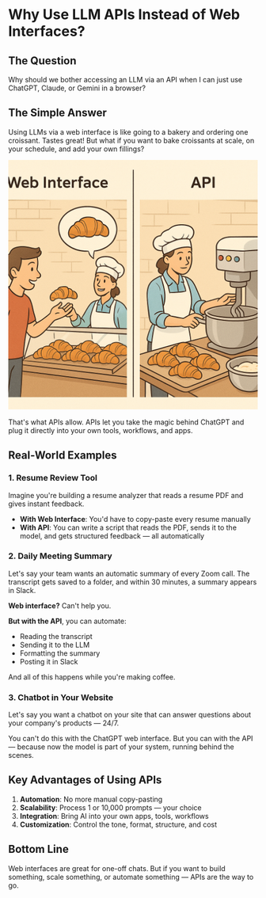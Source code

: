 # Why Use LLM APIs Instead of Web Interfaces?

## The Question

Why should we bother accessing an LLM via an API when I can just use ChatGPT, Claude, or Gemini in a browser?

## The Simple Answer

Using LLMs via a web interface is like going to a bakery and ordering one croissant. Tastes great! But what if you want to bake croissants at scale, on your schedule, and add your own fillings?

![A bakery illustrating the difference between buying one croissant and baking at scale](./bakery.png)

That's what APIs allow. APIs let you take the magic behind ChatGPT and plug it directly into your own tools, workflows, and apps.

## Real-World Examples

### 1. Resume Review Tool

Imagine you're building a resume analyzer that reads a resume PDF and gives instant feedback.
- **With Web Interface**: You'd have to copy-paste every resume manually
- **With API**: You can write a script that reads the PDF, sends it to the model, and gets structured feedback — all automatically

### 2. Daily Meeting Summary

Let's say your team wants an automatic summary of every Zoom call. The transcript gets saved to a folder, and within 30 minutes, a summary appears in Slack.

**Web interface?** Can't help you.

**But with the API**, you can automate:
- Reading the transcript
- Sending it to the LLM
- Formatting the summary
- Posting it in Slack

And all of this happens while you're making coffee.

### 3. Chatbot in Your Website

Let's say you want a chatbot on your site that can answer questions about your company's products — 24/7.

You can't do this with the ChatGPT web interface. But you can with the API — because now the model is part of your system, running behind the scenes.

## Key Advantages of Using APIs

1. **Automation**: No more manual copy-pasting
2. **Scalability**: Process 1 or 10,000 prompts — your choice
3. **Integration**: Bring AI into your own apps, tools, workflows
4. **Customization**: Control the tone, format, structure, and cost

## Bottom Line

Web interfaces are great for one-off chats. But if you want to build something, scale something, or automate something — APIs are the way to go.